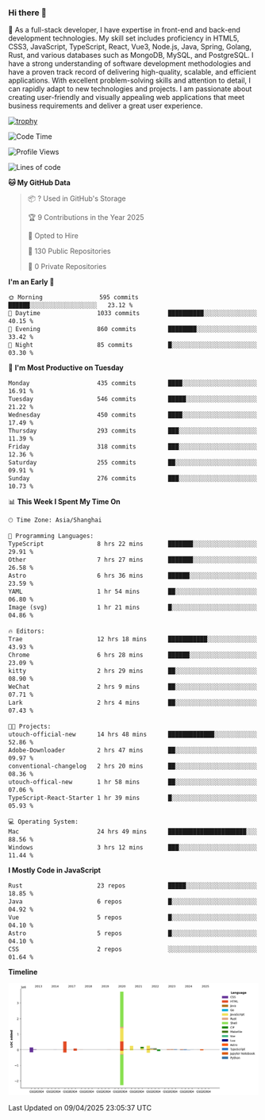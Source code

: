 ### Hi there 👋

🌱 As a full-stack developer, I have expertise in front-end and back-end development technologies. My skill set includes proficiency in HTML5, CSS3, JavaScript, TypeScript, React, Vue3, Node.js, Java, Spring, Golang, Rust, and various databases such as MongoDB, MySQL, and PostgreSQL. I have a strong understanding of software development methodologies and have a proven track record of delivering high-quality, scalable, and efficient applications. With excellent problem-solving skills and attention to detail, I can rapidly adapt to new technologies and projects. I am passionate about creating user-friendly and visually appealing web applications that meet business requirements and deliver a great user experience.

[![trophy](https://github-profile-trophy.vercel.app/?username=elton&rank=SECRET,SSS,SS,S,AAA,AA,A&theme=onedark&no-frame=true&margin-w=10)](https://github.com/ryo-ma/github-profile-trophy)

<!--START_SECTION:waka-->
![Code Time](http://img.shields.io/badge/Code%20Time-1%2C498%20hrs%2045%20mins-blue)

![Profile Views](http://img.shields.io/badge/Profile%20Views-0-blue)

![Lines of code](https://img.shields.io/badge/From%20Hello%20World%20I%27ve%20Written-5.6%20million%20lines%20of%20code-blue)

**🐱 My GitHub Data** 

> 📦 ? Used in GitHub's Storage 
 > 
> 🏆 9 Contributions in the Year 2025
 > 
> 💼 Opted to Hire
 > 
> 📜 130 Public Repositories 
 > 
> 🔑 0 Private Repositories 
 > 
**I'm an Early 🐤** 

```text
🌞 Morning                595 commits         ██████░░░░░░░░░░░░░░░░░░░   23.12 % 
🌆 Daytime                1033 commits        ██████████░░░░░░░░░░░░░░░   40.15 % 
🌃 Evening                860 commits         ████████░░░░░░░░░░░░░░░░░   33.42 % 
🌙 Night                  85 commits          █░░░░░░░░░░░░░░░░░░░░░░░░   03.30 % 
```
📅 **I'm Most Productive on Tuesday** 

```text
Monday                   435 commits         ████░░░░░░░░░░░░░░░░░░░░░   16.91 % 
Tuesday                  546 commits         █████░░░░░░░░░░░░░░░░░░░░   21.22 % 
Wednesday                450 commits         ████░░░░░░░░░░░░░░░░░░░░░   17.49 % 
Thursday                 293 commits         ███░░░░░░░░░░░░░░░░░░░░░░   11.39 % 
Friday                   318 commits         ███░░░░░░░░░░░░░░░░░░░░░░   12.36 % 
Saturday                 255 commits         ██░░░░░░░░░░░░░░░░░░░░░░░   09.91 % 
Sunday                   276 commits         ███░░░░░░░░░░░░░░░░░░░░░░   10.73 % 
```


📊 **This Week I Spent My Time On** 

```text
🕑︎ Time Zone: Asia/Shanghai

💬 Programming Languages: 
TypeScript               8 hrs 22 mins       ███████░░░░░░░░░░░░░░░░░░   29.91 % 
Other                    7 hrs 27 mins       ███████░░░░░░░░░░░░░░░░░░   26.58 % 
Astro                    6 hrs 36 mins       ██████░░░░░░░░░░░░░░░░░░░   23.59 % 
YAML                     1 hr 54 mins        ██░░░░░░░░░░░░░░░░░░░░░░░   06.80 % 
Image (svg)              1 hr 21 mins        █░░░░░░░░░░░░░░░░░░░░░░░░   04.86 % 

🔥 Editors: 
Trae                     12 hrs 18 mins      ███████████░░░░░░░░░░░░░░   43.93 % 
Chrome                   6 hrs 28 mins       ██████░░░░░░░░░░░░░░░░░░░   23.09 % 
kitty                    2 hrs 29 mins       ██░░░░░░░░░░░░░░░░░░░░░░░   08.90 % 
WeChat                   2 hrs 9 mins        ██░░░░░░░░░░░░░░░░░░░░░░░   07.71 % 
Lark                     2 hrs 4 mins        ██░░░░░░░░░░░░░░░░░░░░░░░   07.43 % 

🐱‍💻 Projects: 
utouch-official-new      14 hrs 48 mins      █████████████░░░░░░░░░░░░   52.86 % 
Adobe-Downloader         2 hrs 47 mins       ██░░░░░░░░░░░░░░░░░░░░░░░   09.97 % 
conventional-changelog   2 hrs 20 mins       ██░░░░░░░░░░░░░░░░░░░░░░░   08.36 % 
utouch-offical-new       1 hr 58 mins        ██░░░░░░░░░░░░░░░░░░░░░░░   07.06 % 
TypeScript-React-Starter 1 hr 39 mins        █░░░░░░░░░░░░░░░░░░░░░░░░   05.93 % 

💻 Operating System: 
Mac                      24 hrs 49 mins      ██████████████████████░░░   88.56 % 
Windows                  3 hrs 12 mins       ███░░░░░░░░░░░░░░░░░░░░░░   11.44 % 
```

**I Mostly Code in JavaScript** 

```text
Rust                     23 repos            █████░░░░░░░░░░░░░░░░░░░░   18.85 % 
Java                     6 repos             █░░░░░░░░░░░░░░░░░░░░░░░░   04.92 % 
Vue                      5 repos             █░░░░░░░░░░░░░░░░░░░░░░░░   04.10 % 
Astro                    5 repos             █░░░░░░░░░░░░░░░░░░░░░░░░   04.10 % 
CSS                      2 repos             ░░░░░░░░░░░░░░░░░░░░░░░░░   01.64 % 
```



**Timeline**

![Lines of Code chart](https://raw.githubusercontent.com/elton/elton/main/assets/bar_graph.png)


 Last Updated on 09/04/2025 23:05:37 UTC
<!--END_SECTION:waka-->

<!--
**elton/elton** is a ✨ _special_ ✨ repository because its `README.md` (this file) appears on your GitHub profile.

Here are some ideas to get you started:

- 🔭 I’m currently working on ...
- 🌱 I’m currently learning ...
- 👯 I’m looking to collaborate on ...
- 🤔 I’m looking for help with ...
- 💬 Ask me about ...
- 📫 How to reach me: ...
- 😄 Pronouns: ...
- ⚡ Fun fact: ...
-->
